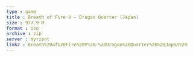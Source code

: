 ```yaml
---
type : game
title : Breath of Fire V - Dragon Quarter (Japan)
size : 977.9 M
format : iso
archive : zip
server : myrient
link2 : Breath%20of%20Fire%20V%20-%20Dragon%20Quarter%20%28Japan%29
---
```

